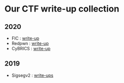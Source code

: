 # Our CTF write-up collection

## 2020

- FIC : [write-up](2020/FIC/what-the-fic)
- Redpwn : [write-up](2020/redpwn2020/dead-canary)
- CyBRICS : [write-up](2020/cybrics2020/codeshot)

## 2019

- Sigsegv2 : [write-ups](2019/sigsegv2/crypto)
